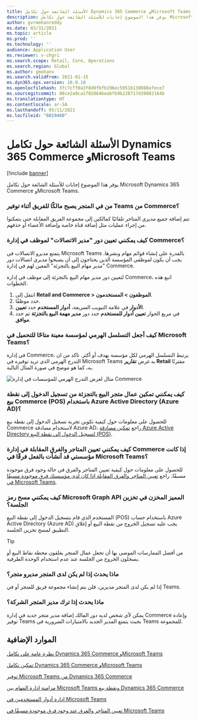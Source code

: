 ```yaml
---
title: الأسئلة الشائعة حول تكامل Dynamics 365 Commerce وMicrosoft Teams
description: يوفر هذا الموضوع إجابات للأسئلة الشائعة حول تكامل Microsoft Dynamics 365 Commerce وMicrosoft Teams.
author: gvrmohanreddy
ms.date: 03/31/2021
ms.topic: article
ms.prod: ''
ms.technology: ''
audience: Application User
ms.reviewer: v-chgri
ms.search.scope: Retail, Core, Operations
ms.search.region: Global
ms.author: gmohanv
ms.search.validFrom: 2021-01-15
ms.dyn365.ops.version: 10.0.18
ms.openlocfilehash: 3fc7cff0a3f8d0fbfb196ec5951b138088afece7
ms.sourcegitcommit: 08ce2a9ca1f02064beabfb9b228717d39882164b
ms.translationtype: HT
ms.contentlocale: ar-SA
ms.lasthandoff: 05/11/2021
ms.locfileid: "6019460"
---
```

# <a name="dynamics-365-commerce-and-microsoft-teams-integration-faq"></a>الأسئلة الشائعة حول تكامل Dynamics 365 Commerce وMicrosoft Teams

[!include [banner](includes/banner.md)]

يوفر هذا الموضوع إجابات للأسئلة الشائعة حول تكامل Microsoft Dynamics 365 Commerce وMicrosoft Teams.

### <a name="who-in-the-store-becomes-an-owner-of-a-team-while-provisioning-teams-from-commerce"></a>من في المتجر يصبح مالكًا للفريق أثناء توفير Teams من Commerce؟ 

تتم إضافة جميع مديري المتاجر تلقائيًا كمالكين إلى مجموعة الفريق المقابلة حتى يتمكنوا من إجراء عمليات مثل إضافة قناة خاصة وإضافة الأعضاء أو حذفهم. 

### <a name="how-do-i-assign-the-communications-manager-role-to-an-employee-in-commerce-headquarters"></a>كيف يمكنني تعيين دور "مدير الاتصالات" لموظف في إدارة Commerce؟ 

يتمتع مديرو الاتصالات في Microsoft Teams بالقدرة علي إنشاء قوائم مهام ونشرها. يجب أن يكون لموظفي المؤسسة الذين يحتاجون إلى أن يصبحوا مديري اتصالات دور "مدير مهام البيع بالتجزئة" المعين لهم في إدارة Commerce.

لتعيين دور مدير مهام البيع بالتجزئة إلى موظف في إدارة Commerce، اتبع هذه الخطوات.

1. انتقل إلى **Retail and Commerce \> الموظفون \> المستخدمون**.
1. حدد موظفًا.
1. في علامة التبويب السريعة، **أدوار المستخدم** حدد **تعيين‏‎ الأدوار**.
1. في مربع الحوار **تعيين أدوار للمستخدم** حدد دور **مدير مهمة البيع بالتجزئة** ثم حدد **موافق**.

### <a name="how-do-i-make-a-specific-organization-hierarchy-available-to-upload-into-microsoft-teams"></a>كيف أجعل التسلسل الهرمي لمؤسسة معينة متاحًا للتحميل في Microsoft Teams؟

في إدارة Commerce، يرتبط التسلسل الهرمي لكل مؤسسة بهدف أو أكثر. تاكد من ان التدرج الهرمي الذي تريد توفيره في Microsoft Teams به غرض **تقارير Retail** مقترنًا به، كما هو موضح في صورة المثال التالية. 

![مثال لغرض التدرج الهرمي للمؤسسات في إدارة Commerce](media/d365-commerce-organization-hierarchies-purpose.png)

### <a name="how-do-i-enable-retail-store-workers-to-sign-in-to-commerce-point-of-sale-pos-using-azure-active-directory-azure-ad"></a>كيف يمكنني تمكين عمال متجر البيع بالتجزئة من تسجيل الدخول إلى نقطة بيع Commerce (POS) باستخدام Azure Active Directory (Azure AD)؟

للحصول على معلومات حول كيفية تكوين تجربة تسجيل الدخول إلى نقطة بيع Commerce لاستخدام مصادقة Azure AD، راجع [تمكين مصادقة Azure Active Directory لتسجيل الدخول إلى نقطة البيع (POS)](aad-pos-logon.md).

### <a name="how-do-i-map-stores-and-corresponding-teams-in-commerce-headquarters-if-my-organization-has-already-created-teams-in-microsoft-teams"></a>كيف يمكنني تعيين المتاجر والفرق المقابلة في إدارة Commerce إذا كانت مؤسستي قد أنشأت بالفعل فرقًا في Microsoft Teams؟

للحصول على معلومات حول كيفية تعيين المتاجر والفرق في حالة وجود فرق موجودة مسبقًا، راجع [تعيين المتاجر والفرق المقابلة إذا كان لدى مؤسستك فرق موجودة مسبقًا في Microsoft Teams](map-stores-existing-teams.md).

### <a name="how-do-i-clear-the-microsoft-graph-api-token-stored-in-the-session-storage"></a>كيف يمكنني مسح رمز Microsoft Graph API المميز المخزن في تخزين الجلسة؟

المستخدم الذي قام بتسجيل الدخول إلى نقطة البيع (POS) باستخدام حساب Azure Active Directory (Azure AD) يجب عليه تسجيل الخروج من نقطة البيع أو إغلاق التطبيق لمسح تخزين الجلسة. 

> [!TIP]
> من أفضل الممارسات الموصى بها أن تجعل عمال المتجر يغلقون محطة نقاط البيع أو يسجلون الخروج من الجلسة عند عدم استخدام الوحدة الطرفية. 

### <a name="what-happens-if-a-store-doesnt-have-store-managers"></a>ماذا يحدث إذا لم يكن لدى المتجر مديرو متجر؟

إذا لم يكن لدى المتجر مديرين، فلن يتم إنشاء مجموعة فريق للمتجر أو في Teams. 

### <a name="what-happens-if-a-store-manager-leaves-the-company"></a>ماذا يحدث إذا ترك مدير المتجر الشركة؟

يمكن لأي شخص لديه دور المالك إضافة مدير متجر جديد في إدارة Commerce وإعادة توفير Teams بحيث يتمتع المدير الجديد بالامتيازات الضرورية في Teams للمجموعة. 

## <a name="additional-resources"></a>الموارد الإضافية

[نظرة عامة على تكامل Dynamics 365 Commerce وMicrosoft Teams](commerce-teams-integration.md)

[تمكين تكامل Dynamics 365 Commerce وMicrosoft Teams](enable-teams-integration.md)

[توفير Microsoft Teams من Dynamics 365 Commerce](provision-teams-from-commerce.md)

[مزامنة إدارة المهام بين Microsoft Teams ونقطة بيع Dynamics 365 Commerce](synchronize-tasks-teams-pos.md)

[إدارة أدوار المستخدمين في Microsoft Teams](manage-user-roles-teams.md)

[تعيين المتاجر والفرق عند وجود فرق موجودة مسبقًا في Microsoft Teams](map-stores-existing-teams.md)
